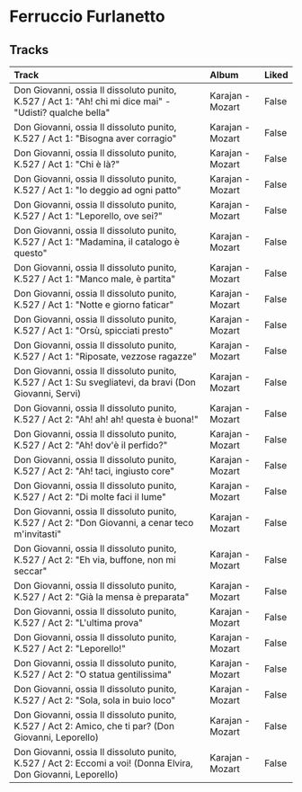 # Ferruccio Furlanetto

## Tracks

| Track                                                                                                         | Album            | Liked   |
|:--------------------------------------------------------------------------------------------------------------|:-----------------|:--------|
| Don Giovanni, ossia Il dissoluto punito, K.527 / Act 1: "Ah! chi mi dice mai" - "Udisti? qualche bella"       | Karajan - Mozart | False   |
| Don Giovanni, ossia Il dissoluto punito, K.527 / Act 1: "Bisogna aver corragio"                               | Karajan - Mozart | False   |
| Don Giovanni, ossia Il dissoluto punito, K.527 / Act 1: "Chi è là?"                                           | Karajan - Mozart | False   |
| Don Giovanni, ossia Il dissoluto punito, K.527 / Act 1: "Io deggio ad ogni patto"                             | Karajan - Mozart | False   |
| Don Giovanni, ossia Il dissoluto punito, K.527 / Act 1: "Leporello, ove sei?"                                 | Karajan - Mozart | False   |
| Don Giovanni, ossia Il dissoluto punito, K.527 / Act 1: "Madamina, il catalogo è questo"                      | Karajan - Mozart | False   |
| Don Giovanni, ossia Il dissoluto punito, K.527 / Act 1: "Manco male, è partita"                               | Karajan - Mozart | False   |
| Don Giovanni, ossia Il dissoluto punito, K.527 / Act 1: "Notte e giorno faticar"                              | Karajan - Mozart | False   |
| Don Giovanni, ossia Il dissoluto punito, K.527 / Act 1: "Orsù, spicciati presto"                              | Karajan - Mozart | False   |
| Don Giovanni, ossia Il dissoluto punito, K.527 / Act 1: "Riposate, vezzose ragazze"                           | Karajan - Mozart | False   |
| Don Giovanni, ossia Il dissoluto punito, K.527 / Act 1: Su svegliatevi, da bravi (Don Giovanni, Servi)        | Karajan - Mozart | False   |
| Don Giovanni, ossia Il dissoluto punito, K.527 / Act 2: "Ah! ah! ah! questa è buona!"                         | Karajan - Mozart | False   |
| Don Giovanni, ossia Il dissoluto punito, K.527 / Act 2: "Ah! dov'è il perfido?"                               | Karajan - Mozart | False   |
| Don Giovanni, ossia Il dissoluto punito, K.527 / Act 2: "Ah! taci, ingiusto core"                             | Karajan - Mozart | False   |
| Don Giovanni, ossia Il dissoluto punito, K.527 / Act 2: "Di molte faci il lume"                               | Karajan - Mozart | False   |
| Don Giovanni, ossia Il dissoluto punito, K.527 / Act 2: "Don Giovanni, a cenar teco m'invitasti"              | Karajan - Mozart | False   |
| Don Giovanni, ossia Il dissoluto punito, K.527 / Act 2: "Eh via, buffone, non mi seccar"                      | Karajan - Mozart | False   |
| Don Giovanni, ossia Il dissoluto punito, K.527 / Act 2: "Già la mensa è preparata"                            | Karajan - Mozart | False   |
| Don Giovanni, ossia Il dissoluto punito, K.527 / Act 2: "L'ultima prova"                                      | Karajan - Mozart | False   |
| Don Giovanni, ossia Il dissoluto punito, K.527 / Act 2: "Leporello!"                                          | Karajan - Mozart | False   |
| Don Giovanni, ossia Il dissoluto punito, K.527 / Act 2: "O statua gentilissima"                               | Karajan - Mozart | False   |
| Don Giovanni, ossia Il dissoluto punito, K.527 / Act 2: "Sola, sola in buio loco"                             | Karajan - Mozart | False   |
| Don Giovanni, ossia Il dissoluto punito, K.527 / Act 2: Amico, che ti par? (Don Giovanni, Leporello)          | Karajan - Mozart | False   |
| Don Giovanni, ossia Il dissoluto punito, K.527 / Act 2: Eccomi a voi! (Donna Elvira, Don Giovanni, Leporello) | Karajan - Mozart | False   |